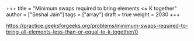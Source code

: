 +++
title = "Minimum swaps required to bring elements <= K together"
author = ["Seshal Jain"]
tags = ["array"]
draft = true
weight = 2030
+++

<https://practice.geeksforgeeks.org/problems/minimum-swaps-required-to-bring-all-elements-less-than-or-equal-to-k-together/0>
